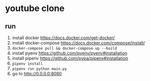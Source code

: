 # youtube clone

## run
1. install docker https://docs.docker.com/get-docker/
2. install docker-compose https://docs.docker.com/compose/install/
3. `docker-compose pull && docker-compose up --build`
4. install pyenv https://github.com/pyenv/pyenv#installation
5. install pipenv https://github.com/pypa/pipenv#installation
6. `pipenv install`
7. `pipenv run python main.py`
8. go to http://0.0.0.0:8080
